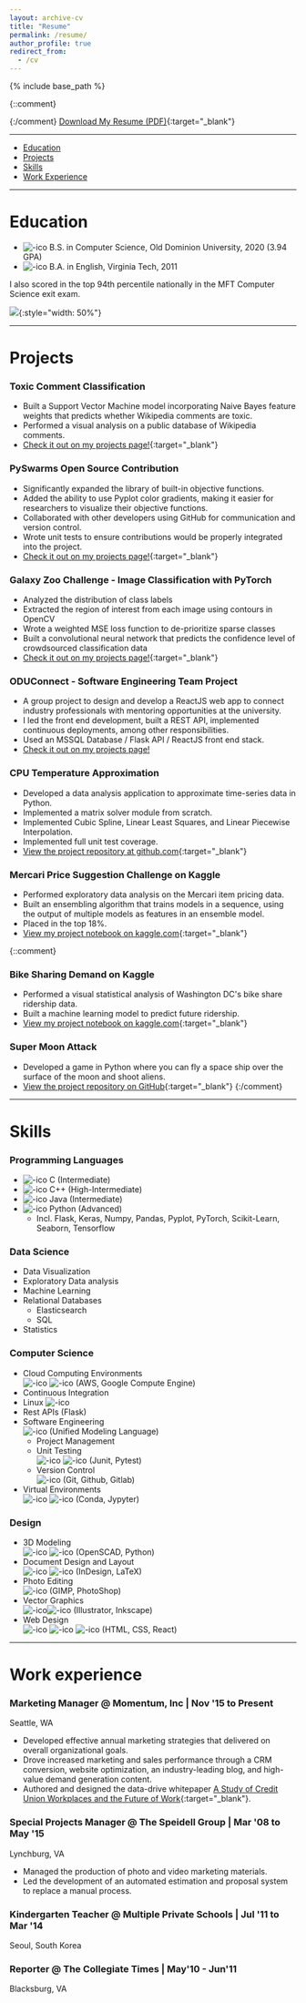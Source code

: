 ```yaml
---
layout: archive-cv
title: "Resume"
permalink: /resume/
author_profile: true
redirect_from:
  - /cv
---
```


{% include base_path %}

{::comment}

{:/comment}
[Download My Resume (PDF)](/images/resume/Jay_Speidell.pdf){:target="_blank"}
<hr>

* [Education](#education)<br />
* [Projects](#projects)<br />
* [Skills](#skills)<br />
* [Work Experience](#work-experience)<br />

<hr>

# Education

* ![-ico](\images\ico\odu.svg) B.S. in Computer Science, Old Dominion University, 2020 (3.94 GPA)
*  ![-ico](\images\ico\Virginia_Tech_Hokies_logo.svg) B.A. in English, Virginia Tech, 2011

I also scored in the top 94th percentile nationally in the MFT Computer Science exit exam.

![](/images/other/exit_exam.png){:style="width: 50%"}
<hr>

# Projects

### Toxic Comment Classification
* Built a Support Vector Machine model incorporating Naive Bayes feature weights that predicts whether Wikipedia comments are toxic.
* Performed a visual analysis on a public database of Wikipedia comments.  
* [Check it out on my projects page!](/portfolio/project05-toxic-comments/){:target="_blank"}

### PySwarms Open Source Contribution
* Significantly expanded the library of built-in objective functions.
* Added the ability to use Pyplot color gradients, making it easier for researchers to visualize their objective functions.
* Collaborated with other developers using GitHub for communication and version control.
* Wrote unit tests to ensure contributions would be properly integrated into the project.
* [Check it out on my projects page!](/portfolio/project00-pyswarms/){:target="_blank"}

### Galaxy Zoo Challenge - Image Classification with PyTorch
* Analyzed the distribution of class labels
* Extracted the region of interest from each image using contours in OpenCV
* Wrote a weighted MSE loss function to de-prioritize sparse classes
* Built a convolutional neural network that predicts the confidence level of crowdsourced classification data 
* [Check it out on my projects page!](../portfolio/project07-galazy-zoo/){:target="_blank"}

### ODUConnect - Software Engineering Team Project
* A group project to design and develop a ReactJS web app to connect industry professionals with mentoring opportunities at the university.
* I led the front end development, built a REST API, implemented continuous deployments, among other responsibilities.
* Used an MSSQL Database / Flask API / ReactJS front end stack.
* [Check it out on my projects page!](../portfolio/project08-oduconnect)

### CPU Temperature Approximation
* Developed a data analysis application to approximate time-series data in Python.
* Implemented a matrix solver module from scratch.
* Implemented Cubic Spline, Linear Least Squares, and Linear Piecewise Interpolation.
* Implemented full unit test coverage.
* [View the project repository at github.com](https://github.com/jayspeidell/cpu-temp-approximation){:target="_blank"}

### Mercari Price Suggestion Challenge on Kaggle
* Performed exploratory data analysis on the Mercari item pricing data.
* Built an ensembling algorithm that trains models in a sequence, using the output of multiple models as features in an ensemble model.
* Placed in the top 18%.
* [View my project notebook on kaggle.com](https://www.kaggle.com/jayspeidell/predictions-as-features){:target="_blank"}

{::comment}
### Bike Sharing Demand on Kaggle
* Performed a visual statistical analysis of Washington DC's bike share ridership data.
* Built a machine learning model to predict future ridership.
* [View my project notebook on kaggle.com](https://www.kaggle.com/jayspeidell/visualizing-and-modeling-dc-bikeshare-ridership){:target="_blank"}

### Super Moon Attack
* Developed a game in Python where you can fly a space ship over the surface of the moon and shoot aliens.
* [View the project repository on GitHub](https://github.com/jayspeidell/super-moon-attack){:target="_blank"}
{:/comment}


<hr>

# Skills
### Programming Languages
* ![-ico](\images\ico\clang.svg) C (Intermediate)
* ![-ico](\images\ico\icons8-c++.svg) C++ (High-Intermediate)
* ![-ico](\images\ico\icons8-java.svg) Java (Intermediate)
* ![-ico](\images\ico\icons8-python.svg) Python (Advanced)
  * Incl. Flask, Keras, Numpy, Pandas, Pyplot, PyTorch, Scikit-Learn, Seaborn, Tensorflow

### Data Science
* Data Visualization
* Exploratory Data analysis
* Machine Learning
* Relational Databases
  * Elasticsearch
  * SQL
* Statistics

### Computer Science
* Cloud Computing Environments <br /> ![-ico](\images\ico\Amazon_Web_Services_Logo.svg) ![-ico](\images\ico\gce.svg)
(AWS, Google Compute Engine)
* Continuous Integration
* Linux ![-ico](\images\ico\Tux.svg)
* Rest APIs (Flask)
* Software Engineering <br /> ![-ico](\images\ico\UML_logo.svg) (Unified Modeling Language)
  * Project Management
  * Unit Testing <br /> ![-ico](\images\ico\junit.png) ![-ico](\images\ico\pytest.webp)  (Junit, Pytest)
  * Version Control <br /> ![-ico](\images\ico\Git-logo.svg)  (Git, Github, Gitlab)
* Virtual Environments <br /> ![-ico](\images\ico\conda.svg) ![-ico](\images\ico\jupyter.svg) (Conda, Jypyter)

### Design
* 3D Modeling  <br /> ![-ico](\images\ico\Openscad_SVG.svg) ![-ico](\images\ico\icons8-python.svg) (OpenSCAD, Python)
* Document Design and Layout <br /> ![-ico](\images\ico\icons8-adobe-indesign.svg) ![-ico](\images\ico\LaTeX_logo.svg) (InDesign, LaTeX)
* Photo Editing  <br /> ![-ico](\images\ico\icons8-adobe-photoshop.svg) (GIMP, PhotoShop)
* Vector Graphics  <br /> ![-ico](\images\ico\icons8-adobe-illustrator.svg)![-ico](\images\ico\Inkscape-HIG-mental.svg) (Illustrator, Inkscape)
*  Web Design <br /> ![-ico](\images\ico\html5.svg) ![-ico](\images\ico\CSS3_logo_and_wordmark.svg) ![-ico](\images\ico\react.svg)  (HTML, CSS, React)


<hr>

# Work experience
### Marketing Manager @ Momentum, Inc \| Nov '15 to Present
Seattle, WA
* Developed effective annual marketing strategies that delivered on overall organizational goals.
* Drove increased marketing and sales performance through a CRM conversion, website optimization, an industry-leading blog, and high-value demand generation content.
* Authored and designed the data-drive whitepaper [A Study of Credit Union Workplaces and the Future of Work](https://cdn2.hubspot.net/hubfs/6312112/A%20Study%20of%20Credit%20Union%20Workplaces%20-%20Momentum.pdf){:target="_blank"}.


### Special Projects Manager @ The Speidell Group \| Mar '08 to May '15
Lynchburg, VA
* Managed the production of photo and video marketing materials.
* Led the development of an automated estimation and proposal system to replace a manual process.

### Kindergarten Teacher @ Multiple Private Schools \| Jul '11 to Mar '14
Seoul, South Korea
### Reporter @ The Collegiate Times \| May'10 - Jun'11
Blacksburg, VA
